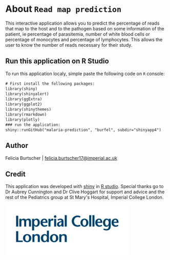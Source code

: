 # About `Read map prediction`

This interactive application allows you to predict the percentage of reads that map to the host and to the pathogen based on some information of the patient, ie percentage of parasitemia, number of white blood cells or percentage of monocytes and percentage of lymphocytes.
This allows the user to know the number of reads necessary for their study.
 
## Run this application on R Studio
 
To run this application localy, simple paste the following code on `R` console: 
   ```{r} 
 # First install the following packages:
 library(shiny)
 library(shinyalert)
 library(ggExtra)
 library(ggplot2)
 library(shinythemes)
 library(rmarkdown)
 library(plotly)
 ### run the application:
 shiny::runGitHub("malaria-prediction", "burfel", subdir="shinyapp4")
 ```
 
## Author
Felicia Burtscher | [felicia.burtscher17@imperial.ac.uk](mailto:felicia.burtscher17@imperial.ac.uk)
 
## Credit
This application was developed with [shiny](http://shiny.rstudio.com/) in [R studio](https://www.rstudio.com/). Special thanks go to Dr Aubrey Cunnington and Dr Clive Hoggart for support and advice and the rest of the Pediatrics group at St Mary's Hospital, Imperial College London.

![Imperial Logo](img/logo.png)
